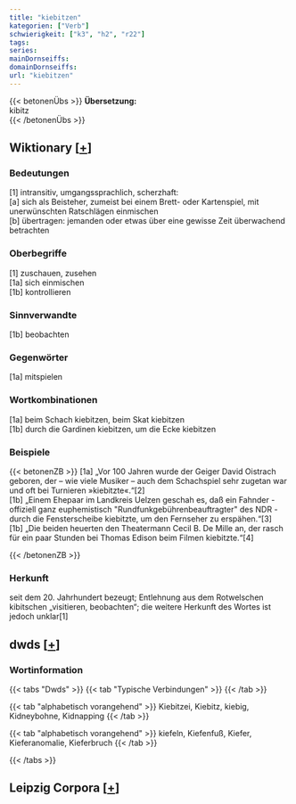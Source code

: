 ```yaml
---
title: "kiebitzen"
kategorien: ["Verb"]
schwierigkeit: ["k3", "h2", "r22"]
tags:
series:
mainDornseiffs:
domainDornseiffs:
url: "kiebitzen"
---
```


{{< betonenÜbs >}}
**Übersetzung:**  
kibitz  
{{< /betonenÜbs >}}

## Wiktionary [[+](https://de.wiktionary.org/wiki/kiebitzen)]

### Bedeutungen
[1] intransitiv, umgangssprachlich, scherzhaft:  
[a] sich als Beisteher, zumeist bei einem Brett- oder Kartenspiel, mit unerwünschten Ratschlägen einmischen  
[b] übertragen: jemanden oder etwas über eine gewisse Zeit überwachend betrachten  

### Oberbegriffe
[1] zuschauen, zusehen  
[1a] sich einmischen  
[1b] kontrollieren  

### Sinnverwandte
[1b] beobachten  

### Gegenwörter
[1a] mitspielen  

### Wortkombinationen
[1a] beim Schach kiebitzen, beim Skat kiebitzen  
[1b] durch die Gardinen kiebitzen, um die Ecke kiebitzen  

### Beispiele
{{< betonenZB >}}
[1a] „Vor 100 Jahren wurde der Geiger David Oistrach geboren, der – wie viele Musiker – auch dem Schachspiel sehr zugetan war und oft bei Turnieren »kiebitzte«.“[2]  
[1b] „Einem Ehepaar im Landkreis Uelzen geschah es, daß ein Fahnder - offiziell ganz euphemistisch "Rundfunkgebührenbeauftragter" des NDR - durch die Fensterscheibe kiebitzte, um den Fernseher zu erspähen.“[3]  
[1b] „Die beiden heuerten den Theatermann Cecil B. De Mille an, der rasch für ein paar Stunden bei Thomas Edison beim Filmen kiebitzte.“[4]  

{{< /betonenZB >}}
### Herkunft
seit dem 20. Jahrhundert bezeugt; Entlehnung aus dem Rotwelschen kibitschen „visitieren, beobachten“; die weitere Herkunft des Wortes ist jedoch unklar[1]  



## dwds [[+](https://www.dwds.de/wb/kiebitzen)]

### Wortinformation
{{< tabs "Dwds" >}}
{{< tab "Typische Verbindungen" >}}
{{< /tab >}}

{{< tab "alphabetisch vorangehend" >}}
Kiebitzei, Kiebitz, kiebig, Kidneybohne, Kidnapping
{{< /tab >}}

{{< tab "alphabetisch vorangehend" >}}
kiefeln, Kiefenfuß, Kiefer, Kieferanomalie, Kieferbruch
{{< /tab >}}

{{< /tabs >}}

## Leipzig Corpora [[+](https://corpora.uni-leipzig.de/en/res?word=kiebitzen&corpusId=deu_newscrawl-public_2018)]

